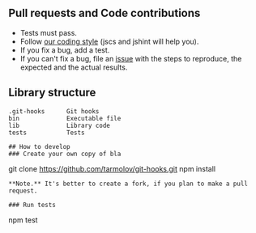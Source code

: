 ## Pull requests and Code contributions

* Tests must pass.
* Follow [our coding style](https://github.com/yandex/codestyle/blob/master/javascript.md) (jscs and jshint will help you).
* If you fix a bug, add a test.
* If you can't fix a bug, file an [issue](https://github.com/tarmolov/git-hooks-js/issues/new) with the steps to reproduce, the expected and the actual results.

## Library structure
```
.git-hooks      Git hooks
bin             Executable file
lib             Library code
tests           Tests

## How to develop
### Create your own copy of bla
```
git clone https://github.com/tarmolov/git-hooks.git
npm install
```
**Note.** It's better to create a fork, if you plan to make a pull request.

### Run tests
```
npm test
```
